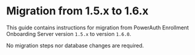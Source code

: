 # Migration from 1.5.x to 1.6.x

This guide contains instructions for migration from PowerAuth Enrollment Onboarding Server version `1.5.x` to version `1.6.0`.

No migration steps nor database changes are required.
